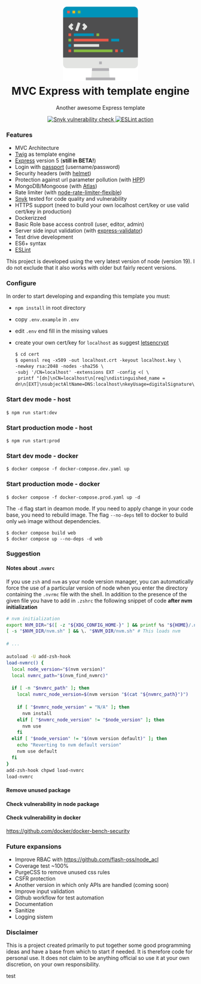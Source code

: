 <p align="center" style="margin-bottom: 0px !important;">
  <img width="200" src="loghi.png" alt="MVC Express" align="center">
</p>

<h1 align="center" style="margin-top: 10px;">
  MVC Express with template engine
</h1>

<p align="center">
  Another awesome Express template
</p>

<div align="center">
  <a href="https://snyk.io/test/github/paolaguarasci/templateAppExpressMVC">
    <img src="https://snyk.io/test/github/paolaguarasci/templateAppExpressMVC/badge.svg" alt="Snyk vulnerability check">
  </a>

  <a href="https://github.com/paolaguarasci/templateAppExpressMVC/actions/workflows/eslint.yml">
    <img src="https://github.com/paolaguarasci/templateAppExpressMVC/actions/workflows/eslint.yml/badge.svg?branch=dev" alt="ESLint action">
  </a>
</div>

### Features

- MVC Architecture
- [Twig](https://www.npmjs.com/package/twig) as template engine
- [Express](https://www.npmjs.com/package/express) version 5 (**still in BETA!**)
- Login with [passport](https://www.npmjs.com/package/passport) (username/password)
- Security headers (with [helmet](https://www.npmjs.com/package/helmet))
- Protection against url parameter pollution (with [HPP](https://www.npmjs.com/package/hpp))
- MongoDB/Mongoose (with [Atlas](https://cloud.mongodb.com/))
- Rate limiter (with [node-rate-limiter-flexible](https://www.npmjs.com/package/rate-limiter-flexible))
- [Snyk](https://snyk.io/) tested for code quality and vulnerability
- HTTPS support (need to build your own localhost cert/key or use valid cert/key in production)
- Dockerizzed
- Basic Role base access controll (user, editor, admin)
- Server side input validation (with [express-validator](https://www.npmjs.com/package/express-validator))
- Test drive development
- ES6+ syntax
- [ESLint](https://www.npmjs.com/package/eslint)

This project is developed using the very latest version of node (version 19). I do not exclude that it also works with older but fairly recent versions.

### Configure

In order to start developing and expanding this template you must:

- `npm install` in root directory
- copy `.env.example` in `.env`
- edit `.env` end fill in the missing values
- create your own cert/key for `localhost` as suggest [letsencrypt](https://letsencrypt.org/docs/certificates-for-localhost/)

  ```shell
  $ cd cert
  $ openssl req -x509 -out localhost.crt -keyout localhost.key \
  -newkey rsa:2048 -nodes -sha256 \
  -subj '/CN=localhost' -extensions EXT -config <( \
   printf "[dn]\nCN=localhost\n[req]\ndistinguished_name = dn\n[EXT]\nsubjectAltName=DNS:localhost\nkeyUsage=digitalSignature\nextendedKeyUsage=serverAuth")
  ```

### Start dev mode - host

```shell
$ npm run start:dev
```

### Start production mode - host

```shell
$ npm run start:prod
```

### Start dev mode - docker

```shell
$ docker compose -f docker-compose.dev.yaml up
```

### Start production mode - docker

```shell
$ docker compose -f docker-compose.prod.yaml up -d
```

The `-d` flag start in deamon mode.
If you need to apply change in your code base, you need to rebuild image. The flag `--no-deps` tell to docker to build only `web` image without dependencies.

```shell
$ docker compose build web
$ docker compose up --no-deps -d web
```

### Suggestion

#### Notes about `.nvmrc`

If you use `zsh` and `nvm` as your node version manager, you can automatically force the use of a particular version of node when you enter the directory containing the `.nvrmc` file with the shell. In addition to the presence of the given file you have to add in `.zshrc` the following snippet of code **after nvm initialization**

```sh
# nvm initialization
export NVM_DIR="$([ -z "${XDG_CONFIG_HOME-}" ] && printf %s "${HOME}/.nvm" || printf %s "${XDG_CONFIG_HOME}/nvm")"
[ -s "$NVM_DIR/nvm.sh" ] && \. "$NVM_DIR/nvm.sh" # This loads nvm

# ...

autoload -U add-zsh-hook
load-nvmrc() {
  local node_version="$(nvm version)"
  local nvmrc_path="$(nvm_find_nvmrc)"

  if [ -n "$nvmrc_path" ]; then
    local nvmrc_node_version=$(nvm version "$(cat "${nvmrc_path}")")

    if [ "$nvmrc_node_version" = "N/A" ]; then
      nvm install
    elif [ "$nvmrc_node_version" != "$node_version" ]; then
      nvm use
    fi
  elif [ "$node_version" != "$(nvm version default)" ]; then
    echo "Reverting to nvm default version"
    nvm use default
  fi
}
add-zsh-hook chpwd load-nvmrc
load-nvmrc
```

#### Remove unused package

#### Check vulnerability in node package

#### Check vulnerability in docker

https://github.com/docker/docker-bench-security

### Future expansions

- Improve RBAC with https://github.com/flash-oss/node_acl
- Coverage test ~100%
- PurgeCSS to remove unused css rules
- CSFR protection
- Another version in which only APIs are handled (coming soon)
- Improve input validation
- Github workflow for test automation
- Documentation
- Sanitize
- Logging sistem

### Disclaimer

This is a project created primarily to put together some good programming ideas and have a base from which to start if needed. It is therefore code for personal use. It does not claim to be anything official so use it at your own discretion, on your own responsibility.

test
